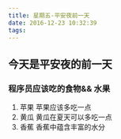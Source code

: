 ```yaml
---
title: 星期五-平安夜前一天
date: 2016-12-23 10:32:39
tags:
---
```

## 今天是平安夜的前一天
### 程序员应该吃的食物&& 水果
1. 苹果 苹果应该多吃一点
2. 黄瓜  黄瓜在夏天可以多吃一点
3. 香蕉  香蕉中蕴含丰富的水分



